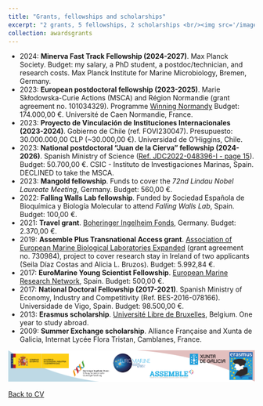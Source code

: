 ```yaml
---
title: "Grants, fellowships and scholarships"
excerpt: "2 grants, 5 fellowships, 2 scholarships <br/><img src='/images/Logos-grants_v1.png'>"
collection: awardsgrants
---
```


* 2024:	**Minerva Fast Track Fellowship (2024-2027)**. Max Planck Society. Budget: my salary, a PhD student, a postdoc/technician, and research costs. Max Planck Institute for Marine Microbiology, Bremen, Germany. 
* 2023:	**European postdoctoral fellowship (2023-2025)**. Marie Skłodowska-Curie Actions (MSCA) and Région Normandie (grant agreement no. 101034329). Programme [Winning Normandy](https://www.normandie.fr/winningnormandy-fellowship-program) Budget: 174.000,00 €. Université de Caen Normandie, France.
* 2023:	**Proyecto de Vinculación de Instituciones Internacionales (2023-2024)**. Gobierno de Chile (ref. FOVI230047). Presupuesto: 30.000.000,00 CLP (~30.000,00 €). Universidad de O’Higgins, Chile. 
* 2023: **National postdoctoral “Juan de la Cierva” fellowship (2024-2026)**. Spanish Ministry of Science ([Ref. JDC2022-048396-I - page 15](https://www.aei.gob.es/sites/default/files/convocatory_info/file/2023-09/PRP_SELECCIONADOS_RESERVAS_JDC%202022_firmada.pdf)). Budget: 50.700,00 €. CSIC - Instituto de Investigaciones Marinas, Spain. DECLINED to take the MSCA.
* 2023:	**Mangold fellowship**. Funds to cover the _72nd Lindau Nobel Laureate Meeting_, Germany. Budget: 560,00 €.
* 2022: **Falling Walls Lab fellowship**. Funded by Sociedad Española de Bioquímica y Biología Molecular to attend _Falling Walls Lab_, Spain. Budget: 100,00 €.
* 2021: **Travel grant**. [Boheringer Ingelheim Fonds](https://www.bifonds.de/fellowships-grants/travel-grants/), Germany. Budget: 2.370,00 €.
* 2019: **Assemble Plus Transnational Access grant**. [Association of European Marine Biological Laboratories Expanded](http://www.assembleplus.eu/) (grant agreement no. 730984), project to cover research stay in Ireland of two applicants (Seila Díaz Costas and Alicia L. Bruzos). Budget: 5.992,84 €.
* 2017: **EuroMarine Young Scientist Fellowship**. [European Marine Research Network](https://www.euromarinenetwork.eu/), Spain. Budget: 500,00 €.
* 2017: **National Doctoral Fellowship (2017-2021)**. Spanish Ministry of Economy, Industry and Competitivity (Ref. BES-2016-078166). Universidade de Vigo, Spain. Budget: 98.500,00 €.
* 2013: **Erasmus scholarship**. [Université Libre de Bruxelles](https://www.ulb.be/en), Belgium. One year to study abroad.
* 2009: **Summer Exchange scholarship**. Alliance Française and Xunta de Galicia, Internat Lycée Flora Tristan, Camblanes, France.


<img src='/images/Logos-grants_v1.png'>  

[Back to CV](https://albruzos.github.io/cv/)
